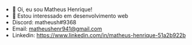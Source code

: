 - 👋 Oi, eu sou Matheus Henrique!
- 👀 Estou interessado em desenvolvimento web
- Discord: matheush#9368 
- Email: matheushenr941@gmail.com
- Linkedin: https://www.linkedin.com/in/matheus-henrique-51a2b922b


<!---
matheush9/matheush9 is a ✨ special ✨ repository because its `README.md` (this file) appears on your GitHub profile.
You can click the Preview link to take a look at your changes.
--->
